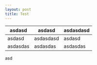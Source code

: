 ```yaml
---
layout: post
title: Test
---
```


asdasd | asdasd | asdasdasd
--- | --- | ---
asdasd | asdasdasd | asdasd
asdasdas | asdasdas | asdasdas

asd

